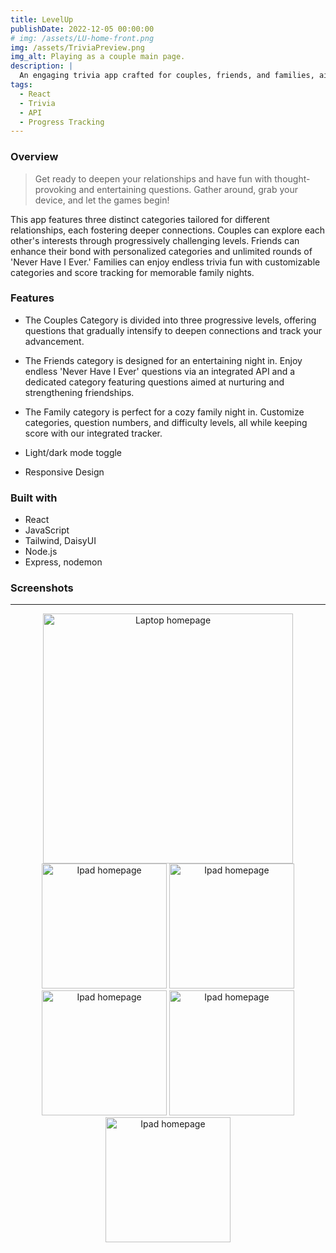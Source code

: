 ```yaml
---
title: LevelUp
publishDate: 2022-12-05 00:00:00
# img: /assets/LU-home-front.png
img: /assets/TriviaPreview.png
img_alt: Playing as a couple main page.
description: |
  An engaging trivia app crafted for couples, friends, and families, aimed at fostering deeper connections and expanding knowledge together.
tags:
  - React
  - Trivia
  - API
  - Progress Tracking
---
```


### Overview

> Get ready to deepen your relationships and have fun with thought-provoking and entertaining questions. Gather around, grab your device, and let the games begin!

This app features three distinct categories tailored for different relationships, each fostering deeper connections. Couples can explore each other's interests through progressively challenging levels. Friends can enhance their bond with personalized categories and unlimited rounds of 'Never Have I Ever.' Families can enjoy endless trivia fun with customizable categories and score tracking for memorable family nights.

### Features

- The Couples Category is divided into three progressive levels, offering questions that gradually intensify to deepen connections and track your advancement.

- The Friends category is designed for an entertaining night in. Enjoy endless 'Never Have I Ever' questions via an integrated API and a dedicated category featuring questions aimed at nurturing and strengthening friendships.

- The Family category is perfect for a cozy family night in. Customize categories, question numbers, and difficulty levels, all while keeping score with our integrated tracker.

- Light/dark mode toggle

- Responsive Design

### Built with

- React
- JavaScript
- Tailwind, DaisyUI
- Node.js
- Express, nodemon

### Screenshots

---

<div align="center">
<img  src="/assets/LU-home-front.png" alt="Laptop homepage" width="400" height="auto">
</div>

<div align="center">
<img  src="/assets/LU-catergories.png" alt="Ipad homepage" width="200" height="auto">
<img src="/assets/LU-main.png" alt="Ipad homepage" width="200" height="auto">
<img  src="/assets/LU-friends.png" alt="Ipad homepage" width="200" height="auto">
<img  src="/assets/LU-intro.png" alt="Ipad homepage" width="200" height="auto">
<img  src="/assets/LU-trivia.png" alt="Ipad homepage" width="200" height="auto">

</div>

